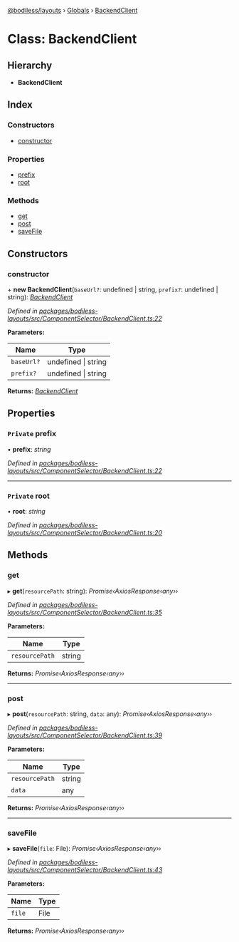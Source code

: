 [@bodiless/layouts](../README.md) › [Globals](../globals.md) › [BackendClient](backendclient.md)

# Class: BackendClient

## Hierarchy

* **BackendClient**

## Index

### Constructors

* [constructor](backendclient.md#constructor)

### Properties

* [prefix](backendclient.md#private-prefix)
* [root](backendclient.md#private-root)

### Methods

* [get](backendclient.md#get)
* [post](backendclient.md#post)
* [saveFile](backendclient.md#savefile)

## Constructors

###  constructor

\+ **new BackendClient**(`baseUrl?`: undefined | string, `prefix?`: undefined | string): *[BackendClient](backendclient.md)*

*Defined in [packages/bodiless-layouts/src/ComponentSelector/BackendClient.ts:22](https://github.com/johnsonandjohnson/Bodiless-JS/blob/ee66fb8/packages/bodiless-layouts/src/ComponentSelector/BackendClient.ts#L22)*

**Parameters:**

Name | Type |
------ | ------ |
`baseUrl?` | undefined &#124; string |
`prefix?` | undefined &#124; string |

**Returns:** *[BackendClient](backendclient.md)*

## Properties

### `Private` prefix

• **prefix**: *string*

*Defined in [packages/bodiless-layouts/src/ComponentSelector/BackendClient.ts:22](https://github.com/johnsonandjohnson/Bodiless-JS/blob/ee66fb8/packages/bodiless-layouts/src/ComponentSelector/BackendClient.ts#L22)*

___

### `Private` root

• **root**: *string*

*Defined in [packages/bodiless-layouts/src/ComponentSelector/BackendClient.ts:20](https://github.com/johnsonandjohnson/Bodiless-JS/blob/ee66fb8/packages/bodiless-layouts/src/ComponentSelector/BackendClient.ts#L20)*

## Methods

###  get

▸ **get**(`resourcePath`: string): *Promise‹AxiosResponse‹any››*

*Defined in [packages/bodiless-layouts/src/ComponentSelector/BackendClient.ts:35](https://github.com/johnsonandjohnson/Bodiless-JS/blob/ee66fb8/packages/bodiless-layouts/src/ComponentSelector/BackendClient.ts#L35)*

**Parameters:**

Name | Type |
------ | ------ |
`resourcePath` | string |

**Returns:** *Promise‹AxiosResponse‹any››*

___

###  post

▸ **post**(`resourcePath`: string, `data`: any): *Promise‹AxiosResponse‹any››*

*Defined in [packages/bodiless-layouts/src/ComponentSelector/BackendClient.ts:39](https://github.com/johnsonandjohnson/Bodiless-JS/blob/ee66fb8/packages/bodiless-layouts/src/ComponentSelector/BackendClient.ts#L39)*

**Parameters:**

Name | Type |
------ | ------ |
`resourcePath` | string |
`data` | any |

**Returns:** *Promise‹AxiosResponse‹any››*

___

###  saveFile

▸ **saveFile**(`file`: File): *Promise‹AxiosResponse‹any››*

*Defined in [packages/bodiless-layouts/src/ComponentSelector/BackendClient.ts:43](https://github.com/johnsonandjohnson/Bodiless-JS/blob/ee66fb8/packages/bodiless-layouts/src/ComponentSelector/BackendClient.ts#L43)*

**Parameters:**

Name | Type |
------ | ------ |
`file` | File |

**Returns:** *Promise‹AxiosResponse‹any››*
